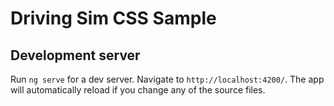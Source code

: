 # Driving Sim CSS Sample

## Development server

Run `ng serve` for a dev server. Navigate to `http://localhost:4200/`. The app will automatically reload if you change any of the source files.

